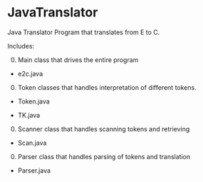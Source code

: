 JavaTranslator
==============


Java Translator Program that translates from E to C.


Includes:

  0. Main class that drives the entire program

  * e2c.java
  
  0. Token classes that handles interpretation of different tokens.
  
  * Token.java
  
  * TK.java
  
  0. Scanner class that handles scanning tokens and retrieving 
  
  * Scan.java

  0. Parser class that handles parsing of tokens and translation

  * Parser.java
